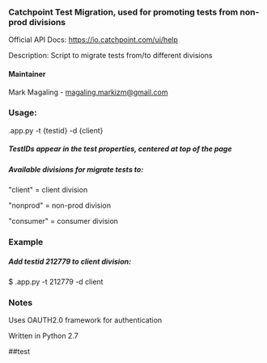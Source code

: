 ### Catchpoint Test Migration, used for promoting tests from non-prod divisions 

Official API Docs: https://io.catchpoint.com/ui/help

Description: Script to migrate tests from/to different divisions

#### Maintainer

Mark Magaling - magaling.markizm@gmail.com

### Usage:
.app.py -t {testid} -d {client}

##### TestIDs appear in the test properties, centered at top of the page
##### Available divisions for migrate tests to:

"client" = client division 

"nonprod" = non-prod division 

"consumer" = consumer division    


### Example
##### Add testid 212779 to client division:
$ .app.py -t 212779 -d client

### Notes

Uses OAUTH2.0 framework for authentication 

Written in Python 2.7 

##test
